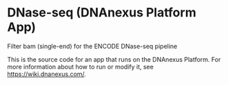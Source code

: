 <!-- dx-header -->
# DNase-seq (DNAnexus Platform App)

Filter bam (single-end) for the ENCODE DNase-seq pipeline

This is the source code for an app that runs on the DNAnexus Platform.
For more information about how to run or modify it, see
https://wiki.dnanexus.com/.
<!-- /dx-header -->

